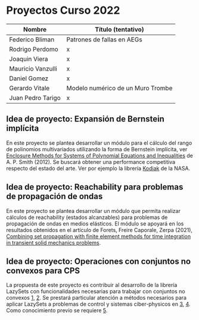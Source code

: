 # Proyectos Curso 2022

|Nombre|Título (tentativo)|
|------|------------------|
|Federico Bliman|Patrones de fallas en AEGs|
|Rodrigo Perdomo|x|
|Joaquin Viera|x|
|Mauricio Vanzulli|x|
|Daniel Gomez|x|
|Gerardo Vitale|Modelo numérico de un Muro Trombe|
|Juan Pedro Tarigo|x|

## Idea de proyecto: Expansión de Bernstein implícita

En este proyecto se plantea desarrollar un módulo para el cálculo del rango de polinomios multivariados utilizando la forma de Bernstein implícita, ver [Enclosure Methods for Systems of Polynomial Equations and Inequalities](https://d-nb.info/1028327854/34) de A. P. Smith (2012). Se buscará obtener una performance competitiva respecto del estado del arte. Ver por ejemplo la librería [Kodiak](https://github.com/nasa/Kodiak) de la NASA.

## Idea de proyecto: Reachability para problemas de propagación de ondas

En este proyecto se plantea desarrollar un módulo que permita realizar cálculos de reachability (estados alcanzables) para problemas de propagación de ondas en medios elásticos. El módulo se apoyará en los resultados obtenidos en el artículo de Forets, Freire Caporale, Zerpa (2021), [Combining set propagation with finite element methods for time integration in transient solid mechanics problems](https://dl.acm.org/doi/abs/10.1016/j.compstruc.2021.106699).

## Idea de proyecto: Operaciones con conjuntos no convexos para CPS

La propuesta de este proyecto es contribuir al desarrollo de la librería LazySets con funcionalidades necesarias para trabajar con conjuntos no convexos [1](https://github.com/JuliaReach/LazySets.jl/issues/3047), [2](https://github.com/JuliaReach/LazySets.jl/issues/1895). Se prestará particular atención a métodos necesarios para aplicar LazySets a problemas de control y sistemas ciber-physicos en [3](https://github.com/dionysos-dev/Dionysos.jl), [4](https://github.com/dionysos-dev/Dionysos.jl/issues/171). Como conocimiento previo se requiere [5](https://proceedings.juliacon.org/papers/10.21105/jcon.00097).
